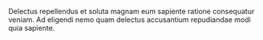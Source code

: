 Delectus repellendus et soluta magnam eum sapiente ratione consequatur veniam.
Ad eligendi nemo quam delectus accusantium repudiandae modi quia sapiente.